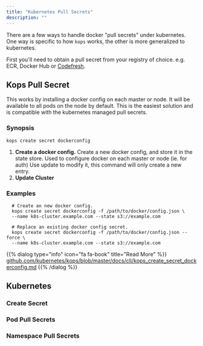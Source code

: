 ```yaml
---
title: "Kubernetes Pull Secrets"
description: ""
---
```

There are a few ways to handle docker "pull secrets" under kubernetes. One way is specific to how `kops` works, the other is more generalized to kubernetes.

First you'll need to obtain a pull secret from your registry of choice.
e.g. ECR, Docker Hub or [Codefresh](https://codefresh.io/docs/docs/docker-registries/codefresh-registry/).

## Kops Pull Secret

This works by installing a docker config on each master or node. It will be available to all pods on the node by default. This is the easiest solution and is compatible with the kubernetes managed pull secrets.

### Synopsis

```
kops create secret dockerconfig
```

1. __Create a docker config.__ Create a new docker config, and store it in the state store. Used to configure docker on each master or node (ie. for auth) Use update to modify it, this command will only create a new entry.
2. __Update Cluster__

### Examples

```
  # Create an new docker config.
  kops create secret dockerconfig -f /path/to/docker/config.json \
  --name k8s-cluster.example.com --state s3://example.com

  # Replace an existing docker config secret.
  kops create secret dockerconfig -f /path/to/docker/config.json --force \
  --name k8s-cluster.example.com --state s3://example.com
```



{{% dialog type="info" icon="fa fa-book" title="Read More" %}}
[github.com/kubernetes/kops/blob/master/docs/cli/kops_create_secret_dockerconfig.md](https://github.com/kubernetes/kops/blob/master/docs/cli/kops_create_secret_dockerconfig.md)
{{% /dialog %}}

## Kubernetes

### Create Secret

### Pod Pull Secrets

### Namespace Pull Secrets
